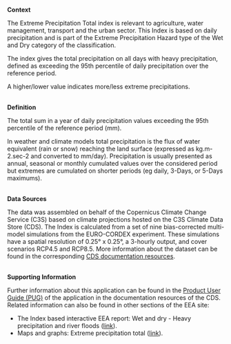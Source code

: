<br />**Context**

The Extreme Precipitation Total index is relevant to agriculture, water management, transport and the urban sector. This Index is based on daily precipitation and is part of the Extreme Precipitation Hazard type of the Wet and Dry category of the classification.

The index gives the total precipitation on all days with heavy precipitation, defined as exceeding the 95th percentile of daily precipitation over the reference period.

A higher/lower value indicates more/less extreme precipitations.

<br />**Definition**

The total sum in a year of daily precipitation values exceeding the 95th percentile of the reference period (mm).

In weather and climate models total precipitation is the flux of water equivalent (rain or snow) reaching the land surface (expressed as kg.m-2.sec-2 and converted to mm/day). Precipitation is usually presented as annual, seasonal or monthly cumulated values over the considered period but extremes are cumulated on shorter periods (eg daily, 3-Days, or 5-Days maximums).

<br />**Data Sources**

The data was assembled on behalf of the Copernicus Climate Change Service (C3S) based on climate projections hosted on the C3S Climate Data Store (CDS). The Index is calculated from a set of nine bias-corrected multi-model simulations from the EURO-CORDEX experiment. These simulations have a spatial resolution of 0.25° x 0.25°, a 3-hourly output, and cover scenarios RCP4.5 and RCP8.5. More information about the dataset can be found in the corresponding [CDS documentation resources](https://cds.climate.copernicus.eu/cdsapp#!/dataset/sis-energy-derived-projections).

<br />**Supporting Information**

Further information about this application can be found in the [Product User Guide (PUG)](https://datastore.copernicus-climate.eu/documents/ecde/14-ecde-app-extreme-precipitation-total-v1.0.pdf) of the application in the documentation resources of the CDS.
Related information can also be found in other sections of the EEA site:

- The Index based interactive EEA report: Wet and dry - Heavy precipitation and river floods ([link](https://www.eea.europa.eu/publications/europes-changing-climate-hazards-1/wet-and-dry-1/wet-and-dry-heavy)).
- Maps and graphs: Extreme precipitation total ([link](https://www.eea.europa.eu/data-and-maps/figures/extreme-precipitation-total)).
